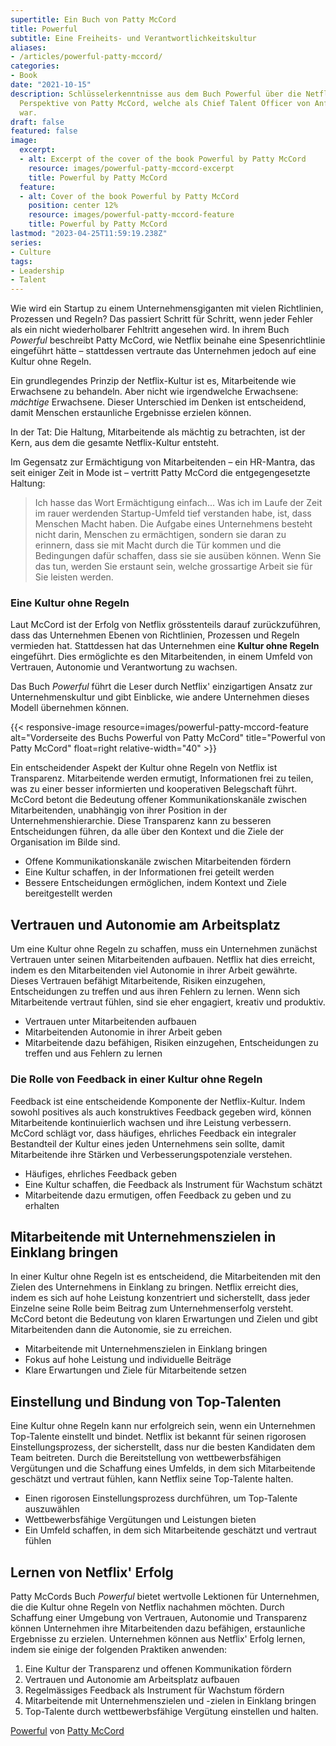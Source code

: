 ```yaml
---
supertitle: Ein Buch von Patty McCord
title: Powerful
subtitle: Eine Freiheits- und Verantwortlichkeitskultur
aliases:
- /articles/powerful-patty-mccord/
categories:
- Book
date: "2021-10-15"
description: Schlüsselerkenntnisse aus dem Buch Powerful über die Netflix-Kultur aus
  Perspektive von Patty McCord, welche als Chief Talent Officer von Anfang an dabei
  war.
draft: false
featured: false
image:
  excerpt:
  - alt: Excerpt of the cover of the book Powerful by Patty McCord
    resource: images/powerful-patty-mccord-excerpt
    title: Powerful by Patty McCord
  feature:
  - alt: Cover of the book Powerful by Patty McCord
    position: center 12%
    resource: images/powerful-patty-mccord-feature
    title: Powerful by Patty McCord
lastmod: "2023-04-25T11:59:19.238Z"
series:
- Culture
tags:
- Leadership
- Talent
---
```


Wie wird ein Startup zu einem Unternehmensgiganten mit vielen Richtlinien, Prozessen und Regeln? Das passiert Schritt für Schritt, wenn jeder Fehler als ein nicht wiederholbarer Fehltritt angesehen wird. In ihrem Buch *Powerful* beschreibt Patty McCord, wie Netflix beinahe eine Spesenrichtlinie eingeführt hätte – stattdessen vertraute das Unternehmen jedoch auf eine Kultur ohne Regeln.

Ein grundlegendes Prinzip der Netflix-Kultur ist es, Mitarbeitende wie Erwachsene zu behandeln. Aber nicht wie irgendwelche Erwachsene: *mächtige* Erwachsene. Dieser Unterschied im Denken ist entscheidend, damit Menschen erstaunliche Ergebnisse erzielen können.

In der Tat: Die Haltung, Mitarbeitende als mächtig zu betrachten, ist der Kern, aus dem die gesamte Netflix-Kultur entsteht.

Im Gegensatz zur Ermächtigung von Mitarbeitenden – ein HR-Mantra, das seit einiger Zeit in Mode ist – vertritt Patty McCord die entgegengesetzte Haltung:

> Ich hasse das Wort Ermächtigung einfach...
> Was ich im Laufe der Zeit im rauer werdenden Startup-Umfeld tief verstanden habe, ist, dass Menschen Macht haben. Die Aufgabe eines Unternehmens besteht nicht darin, Menschen zu ermächtigen, sondern sie daran zu erinnern, dass sie mit Macht durch die Tür kommen und die Bedingungen dafür schaffen, dass sie sie ausüben können. Wenn Sie das tun, werden Sie erstaunt sein, welche grossartige Arbeit sie für Sie leisten werden.

### Eine Kultur ohne Regeln

Laut McCord ist der Erfolg von Netflix grösstenteils darauf zurückzuführen, dass das Unternehmen Ebenen von Richtlinien, Prozessen und Regeln vermieden hat. Stattdessen hat das Unternehmen eine **Kultur ohne Regeln** eingeführt. Dies ermöglichte es den Mitarbeitenden, in einem Umfeld von Vertrauen, Autonomie und Verantwortung zu wachsen.

Das Buch *Powerful* führt die Leser durch Netflix' einzigartigen Ansatz zur Unternehmenskultur und gibt Einblicke, wie andere Unternehmen dieses Modell übernehmen können.

{{< responsive-image resource=images/powerful-patty-mccord-feature alt="Vorderseite des Buchs Powerful von Patty McCord" title="Powerful von Patty McCord" float=right relative-width="40" >}}

Ein entscheidender Aspekt der Kultur ohne Regeln von Netflix ist Transparenz. Mitarbeitende werden ermutigt, Informationen frei zu teilen, was zu einer besser informierten und kooperativen Belegschaft führt. McCord betont die Bedeutung offener Kommunikationskanäle zwischen Mitarbeitenden, unabhängig von ihrer Position in der Unternehmenshierarchie. Diese Transparenz kann zu besseren Entscheidungen führen, da alle über den Kontext und die Ziele der Organisation im Bilde sind.

* Offene Kommunikationskanäle zwischen Mitarbeitenden fördern
* Eine Kultur schaffen, in der Informationen frei geteilt werden
* Bessere Entscheidungen ermöglichen, indem Kontext und Ziele bereitgestellt werden

## Vertrauen und Autonomie am Arbeitsplatz

Um eine Kultur ohne Regeln zu schaffen, muss ein Unternehmen zunächst Vertrauen unter seinen Mitarbeitenden aufbauen. Netflix hat dies erreicht, indem es den Mitarbeitenden viel Autonomie in ihrer Arbeit gewährte. Dieses Vertrauen befähigt Mitarbeitende, Risiken einzugehen, Entscheidungen zu treffen und aus ihren Fehlern zu lernen. Wenn sich Mitarbeitende vertraut fühlen, sind sie eher engagiert, kreativ und produktiv.

* Vertrauen unter Mitarbeitenden aufbauen
* Mitarbeitenden Autonomie in ihrer Arbeit geben
* Mitarbeitende dazu befähigen, Risiken einzugehen, Entscheidungen zu treffen und aus Fehlern zu lernen

### Die Rolle von Feedback in einer Kultur ohne Regeln

Feedback ist eine entscheidende Komponente der Netflix-Kultur. Indem sowohl positives als auch konstruktives Feedback gegeben wird, können Mitarbeitende kontinuierlich wachsen und ihre Leistung verbessern. McCord schlägt vor, dass häufiges, ehrliches Feedback ein integraler Bestandteil der Kultur eines jeden Unternehmens sein sollte, damit Mitarbeitende ihre Stärken und Verbesserungspotenziale verstehen.

* Häufiges, ehrliches Feedback geben
* Eine Kultur schaffen, die Feedback als Instrument für Wachstum schätzt
* Mitarbeitende dazu ermutigen, offen Feedback zu geben und zu erhalten

## Mitarbeitende mit Unternehmenszielen in Einklang bringen

In einer Kultur ohne Regeln ist es entscheidend, die Mitarbeitenden mit den Zielen des Unternehmens in Einklang zu bringen. Netflix erreicht dies, indem es sich auf hohe Leistung konzentriert und sicherstellt, dass jeder Einzelne seine Rolle beim Beitrag zum Unternehmenserfolg versteht. McCord betont die Bedeutung von klaren Erwartungen und Zielen und gibt Mitarbeitenden dann die Autonomie, sie zu erreichen.

* Mitarbeitende mit Unternehmenszielen in Einklang bringen
* Fokus auf hohe Leistung und individuelle Beiträge
* Klare Erwartungen und Ziele für Mitarbeitende setzen

## Einstellung und Bindung von Top-Talenten

Eine Kultur ohne Regeln kann nur erfolgreich sein, wenn ein Unternehmen Top-Talente einstellt und bindet. Netflix ist bekannt für seinen rigorosen Einstellungsprozess, der sicherstellt, dass nur die besten Kandidaten dem Team beitreten. Durch die Bereitstellung von wettbewerbsfähigen Vergütungen und die Schaffung eines Umfelds, in dem sich Mitarbeitende geschätzt und vertraut fühlen, kann Netflix seine Top-Talente halten.

* Einen rigorosen Einstellungsprozess durchführen, um Top-Talente auszuwählen
* Wettbewerbsfähige Vergütungen und Leistungen bieten
* Ein Umfeld schaffen, in dem sich Mitarbeitende geschätzt und vertraut fühlen

## Lernen von Netflix' Erfolg

Patty McCords Buch *Powerful* bietet wertvolle Lektionen für Unternehmen, die die Kultur ohne Regeln von Netflix nachahmen möchten. Durch Schaffung einer Umgebung von Vertrauen, Autonomie und Transparenz können Unternehmen ihre Mitarbeitenden dazu befähigen, erstaunliche Ergebnisse zu erzielen. Unternehmen können aus Netflix' Erfolg lernen, indem sie einige der folgenden Praktiken anwenden:

1. Eine Kultur der Transparenz und offenen Kommunikation fördern
2. Vertrauen und Autonomie am Arbeitsplatz aufbauen
3. Regelmässiges Feedback als Instrument für Wachstum fördern
4. Mitarbeitende mit Unternehmenszielen und -zielen in Einklang bringen
5. Top-Talente durch wettbewerbsfähige Vergütung einstellen und halten.

[Powerful](https://www.amazon.com/gp/product/1939714095/ref=as_li_qf_asin_il_tl?ie=UTF8&tag=shzq-20&creative=9325&linkCode=as2&creativeASIN=1939714095&linkId=3ce451cff42bcc42556435240d94dc3c 'Affiliate-Link, um das Buch bei Amazon zu kaufen') von [Patty McCord](https://pattymccord.com 'Professionelle Website von Patty McCord')
